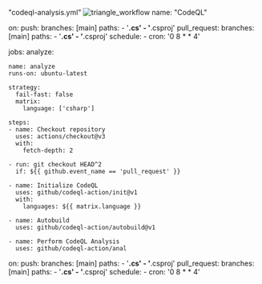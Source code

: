"codeql-analysis.yml"
![triangle_workflow](https://github.com/Lukasz8181/Lukasz/assets/160709095/c41786c0-2056-45b5-8724-5a47aa80b469)
name: "CodeQL"

on:
  push:
    branches: [main]
    paths:
    - '**.cs'
    - '**.csproj'
  pull_request:
    branches: [main]
    paths:
    - '**.cs'
    - '**.csproj'
  schedule:
    - cron: '0 8 * * 4'

jobs:
  analyze:

    name: analyze
    runs-on: ubuntu-latest

    strategy:
      fail-fast: false
      matrix:
        language: ['csharp']

    steps:
    - name: Checkout repository
      uses: actions/checkout@v3
      with:
        fetch-depth: 2

    - run: git checkout HEAD^2
      if: ${{ github.event_name == 'pull_request' }}

    - name: Initialize CodeQL
      uses: github/codeql-action/init@v1
      with:
        languages: ${{ matrix.language }}

    - name: Autobuild
      uses: github/codeql-action/autobuild@v1

    - name: Perform CodeQL Analysis
      uses: github/codeql-action/anal
on:
  push:
    branches: [main]
    paths:
    - '**.cs'
    - '**.csproj'
  pull_request:
    branches: [main]
    paths:
    - '**.cs'
    - '**.csproj'
  schedule:
    - cron: '0 8 * * 4'
